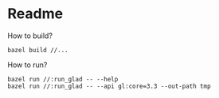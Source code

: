 # Readme

How to build?

```shell
bazel build //...
```

How to run?

```shell
bazel run //:run_glad -- --help
bazel run //:run_glad -- --api gl:core=3.3 --out-path tmp
```
